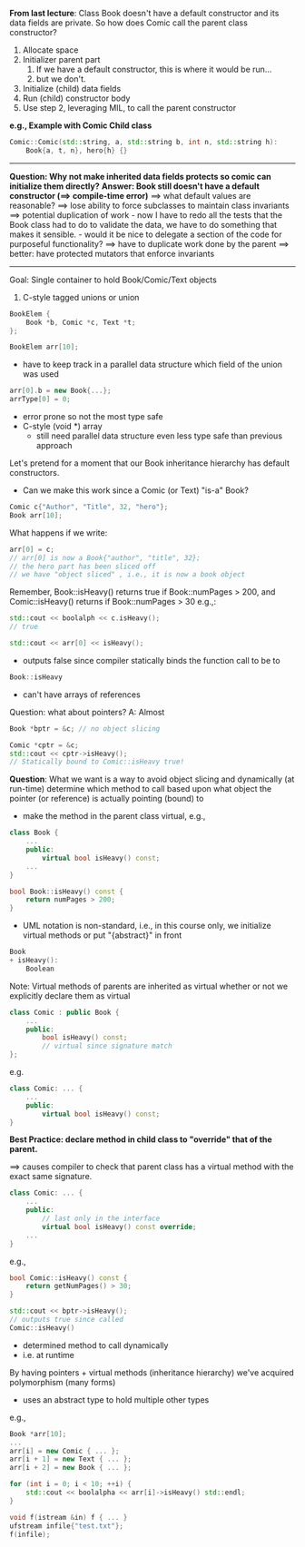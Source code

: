 **From last lecture**: Class Book doesn't have a default constructor and its data fields are private. So how does Comic call the parent class constructor?  

1. Allocate space 
2. Initializer parent part 
	1. If we have a default constructor, this is where it would be run...
	2. but we don't.
3. Initialize (child) data fields
4. Run (child) constructor body 
5. Use step 2, leveraging MIL, to call the parent constructor 

**e.g., Example with Comic Child class**
```C++
Comic::Comic(std::string, a, std::string b, int n, std::string h):
	Book{a, t, n}, hero{h} {}
```
------------------------------------------------------------------------
**Question: Why not make inherited data fields protects so comic can initialize them directly?** 
**Answer: Book still doesn't have a default constructor ($\implies$ compile-time error)** 
$\implies$ what default values are reasonable?
$\implies$ lose ability to force subclasses to maintain class invariants 
$\implies$ potential duplication of work
	- now I have to redo all the tests that the Book class had to do to validate the data, we have to do something that makes it sensible.
	- would it be nice to delegate a section of the code for purposeful functionality? 
$\implies$ have to duplicate work done by the parent
$\implies$ better: have protected mutators that enforce invariants 

------------------------------------------------------------------------

Goal: Single container to hold Book/Comic/Text objects 
1. C-style tagged unions or union 
```C++
BookElem {
	Book *b, Comic *c, Text *t;
};

BookElem arr[10];
```
- have to keep track in a parallel data structure which field of the union was used 

```C++
arr[0].b = new Book{...};
arrType[0] = 0;
```
- error prone so not the most type safe 
- C-style (void *) array 
	- still need parallel data structure even less type safe than previous approach 

Let's pretend for a moment that our Book inheritance hierarchy has default constructors. 
- Can we make this work since a Comic (or Text) "is-a" Book?
```C++
Comic c{"Author", "Title", 32, "hero"};
Book arr[10];
```

What happens if we write:
```C++
arr[0] = c;
// arr[0] is now a Book{"author", "title", 32};
// the hero part has been sliced off
// we have "object sliced" , i.e., it is now a book object
```
Remember, Book::isHeavy() returns true if Book::numPages > 200, and Comic::isHeavy() returns if Book::numPages > 30 e.g.,:
```C++
std::cout << boolalph << c.isHeavy();
// true

std::cout << arr[0] << isHeavy();
```
- outputs false since compiler statically binds the function call to be to 
```C++
Book::isHeavy
```
- can't have arrays of references 

Question: what about pointers?
A: Almost
```C++
Book *bptr = &c; // no object slicing 
```
```C++
Comic *cptr = &c;
std::cout << cptr->isHeavy();
// Statically bound to Comic::isHeavy true!
```
**Question**: What we want is a way to avoid object slicing and dynamically (at run-time) determine which method to call based upon what object the pointer (or reference) is actually pointing (bound) to
- make the method in the parent class virtual, e.g.,
```C++
class Book {
	... 
	public:
		virtual bool isHeavy() const;
	...
}

bool Book::isHeavy() const {
	return numPages > 200;
}
```
- UML notation is non-standard, i.e., in this course only, we initialize virtual methods or put "{abstract}" in front

```C++
Book
+ isHeavy():
	Boolean 
```
Note: Virtual methods of parents are inherited as virtual whether or not we explicitly declare them as virtual 
```C++
class Comic : public Book {
	...
	public: 
		bool isHeavy() const;
		// virtual since signature match
};
```
e.g. 
```C++
class Comic: ... {
	...
	public:
		virtual bool isHeavy() const;
}
```

**Best Practice: declare method in child class to "override" that of the parent.**

$\implies$ causes compiler to check that parent class has a virtual method with the exact same signature. 

```C++
class Comic: ... {
	... 
	public: 
		// last only in the interface
		virtual bool isHeavy() const override; 
	...
}
```
e.g., 
```C++
bool Comic::isHeavy() const {
	return getNumPages() > 30;
}

std::cout << bptr->isHeavy(); 
// outputs true since called 
Comic::isHeavy()
```
- determined method to call dynamically 
- i.e. at runtime

By having pointers + virtual methods (inheritance hierarchy) we've acquired polymorphism (many forms)
- uses an abstract type to hold multiple other types 

e.g., 
```C++
Book *arr[10];
...
arr[i] = new Comic { ... };
arr[i + 1] = new Text { ... };
arr[i + 2] = new Book { ... };

for (int i = 0; i < 10; ++i) {
	std::cout << boolalpha << arr[i]->isHeavy() std::endl;
}

void f(istream &in) f { ... }
ufstream infile{"test.txt"};
f(infile);
```

